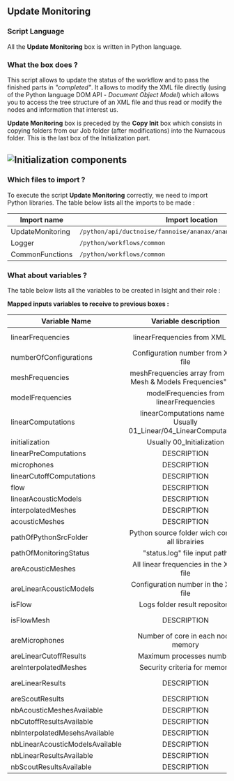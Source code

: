 ## Update Monitoring
### Script Language

All the __Update Monitoring__ box is written in Python language.
### What the box does ?

This script allows to update the status of the workflow and to pass the finished parts in *"completed"*.
It allows to modify the XML file directly (using of the Python language DOM API - *Document Object Model*) which allows you to access the tree structure of an XML file and thus read or modify the nodes and information that interest us.

__Update Monitoring__ box is preceded by the __Copy Init__ box which consists in copying folders from our Job folder (after modifications) into the Numacous folder. This is the last box of the Initialization part.

![Initialization components](https://user-images.githubusercontent.com/45098441/72733988-401e8b00-3b99-11ea-9015-013f4ee6d3d6.jpeg)
----------------------------


### Which files to import ?

To execute the script __Update Monitoring__ correctly, we need to import Python libraries.
The table below lists all the imports to be made :

| Import name | Import location |
| ------ | ------ |
| UpdateMonitoring | `/python/api/ductnoise/fannoise/ananax/ananax2d_canonical_intake` |
| Logger | `/python/workflows/common` |
| CommonFunctions | `/python/workflows/common` |

### What about variables ?

The table below lists all the variables to be created in Isight and their role :

__Mapped inputs variables to receive to previous boxes :__ 

| Variable Name | Variable description | Type | Input | Output |
| ------ | :------------: | :------: | :------: |  :------: |
| linearFrequencies | linearFrequencies from XML file | ARRAY REAL | X | - |
| numberOfConfigurations | Configuration number from XML file | INT | X | - |
| meshFrequencies | meshFrequencies array from "Get Mesh & Models Frequencies" box | ARRAY REAL | X | - |
| modelFrequencies | modelFrequencies from linearFrequencies | ARRAY REAL | X | - |
| linearComputations | linearComputations name - Usually 01_Linear/04_LinearComputations | STRING | X | - |
| initialization | Usually 00_Initialization | STRING | X | - |
| linearPreComputations | DESCRIPTION | STRING | X | - |
| microphones | DESCRIPTION | STRING | X | - |
| linearCutoffComputations | DESCRIPTION | STRING | X | - |
| flow | DESCRIPTION | STRING | X | - |
| linearAcousticModels | DESCRIPTION | REAL | X | - |
| interpolatedMeshes | DESCRIPTION | REAL | X | - |
| acousticMeshes | DESCRIPTION | REAL | X | - |
| pathOfPythonSrcFolder | Python source folder wich contain all librairies | STRING | X | - |
| pathOfMonitoringStatus | "status.log" file input path | STRING | X | - |
| areAcousticMeshes | All linear frequencies in the XML file | ARRAY DOUBLE | X | - |
| areLinearAcousticModels | Configuration number in the XML file | INT | X | - |
| isFlow | Logs folder result repository | STRING | X | - |
| isFlowMesh | DESCRIPTION | ARRAY STRING | X | - |
| areMicrophones | Number of core in each node memory | INT | X | - |
| areLinearCutoffResults | Maximum processes number | INT | X | - |
| areInterpolatedMeshes | Security criteria for memory | REAL | X | - |
| areLinearResults | DESCRIPTION | ARRAY STRING | X | - |
| areScoutResults | DESCRIPTION | BOOL | X | - |
| nbAcousticMeshesAvailable | DESCRIPTION | INT | X | - |
| nbCutoffResultsAvailable | DESCRIPTION | REAL | X | - |
| nbInterpolatedMesehsAvailable | DESCRIPTION | REAL | X | - |
| nbLinearAcousticModelsAvailable | DESCRIPTION | INT | X | - |
| nbLinearResultsAvailable | DESCRIPTION | INT | X | - |
| nbScoutResultsAvailable | DESCRIPTION | REAL | X | - |
